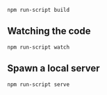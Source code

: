 
`npm run-script build`

## Watching the code

`npm run-script watch`

## Spawn a local server

`npm run-script serve`
